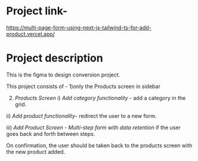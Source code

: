 # Project link-
https://multi-page-form-using-next-js-tailwind-ts-for-add-product.vercel.app/

# Project description 

This is the figma to design conversion project.

This project consists of -
1)only the Products screen in sidebar

2) *Products Screen*
 i) *Add category* *functionality* -  add a category in the grid.

ii) *Add product functionality*-  redirect the user to a new form.

iii) *Add Product Screen* -
 *Multi-step form* with *data retention* if the user goes back and forth between steps.
 
On confirmation, the user should be taken back to the products screen with the new product added.
